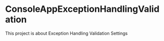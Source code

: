 # ConsoleAppExceptionHandlingValidation
This project is about Exception Handling Validation Settings

